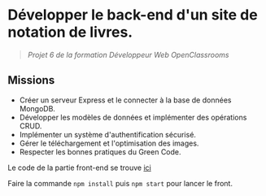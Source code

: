 # Développer le back-end d'un site de notation de livres.

> *Projet 6 de la formation Développeur Web OpenClassrooms*

## Missions
- Créer un serveur Express et le connecter à la base de données MongoDB. 
- Développer les modèles de données et implémenter des opérations CRUD. 
- Implémenter un système d'authentification sécurisé. 
- Gérer le téléchargement et l'optimisation des images.
- Respecter les bonnes pratiques du Green Code.


Le code de la partie front-end se trouve [ici](https://github.com/OpenClassrooms-Student-Center/P7-Dev-Web-livres) 

Faire la commande `npm install` puis `npm start` pour lancer le front. 
